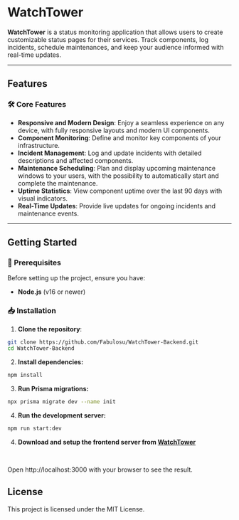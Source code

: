 # WatchTower

**WatchTower** is a status monitoring application that allows users to create customizable status pages for their services. Track components, log incidents, schedule maintenances, and keep your audience informed with real-time updates.

---

## Features

### 🛠️ Core Features
- **Responsive and Modern Design**: Enjoy a seamless experience on any device, with fully responsive layouts and modern UI components.
- **Component Monitoring**: Define and monitor key components of your infrastructure.
- **Incident Management**: Log and update incidents with detailed descriptions and affected components.
- **Maintenance Scheduling**: Plan and display upcoming maintenance windows to your users, with the possibility to automatically start and complete the maintenance.
- **Uptime Statistics**: View component uptime over the last 90 days with visual indicators.
- **Real-Time Updates**: Provide live updates for ongoing incidents and maintenance events.

---

## Getting Started

### 🚀 Prerequisites
Before setting up the project, ensure you have:
- **Node.js** (v16 or newer)

### 📥 Installation

1. **Clone the repository**:
```bash
git clone https://github.com/Fabulosu/WatchTower-Backend.git
cd WatchTower-Backend
```

2. **Install dependencies:**
```bash
npm install
```

3. **Run Prisma migrations:**
```bash
npx prisma migrate dev --name init
```

4. **Run the development server:**
```bash
npm run start:dev
```

4. **Download and setup the frontend server from [WatchTower](https://github.com/Fabulosu/WatchTower)**

<br/>

Open http://localhost:3000 with your browser to see the result.

## License

This project is licensed under the MIT License.
